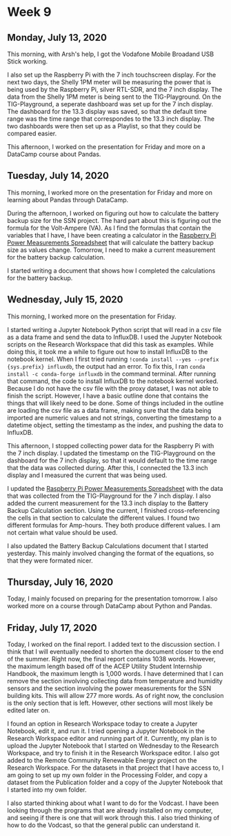 # Week 9

## Monday, July 13, 2020

This morning, with Arsh's help, I got the Vodafone Mobile Broadand USB Stick working. 

I also set up the Raspberry Pi with the 7 inch touchscreen display. For the next two days, the Shelly 1PM meter will be measuring the power that is being used by the Raspberry Pi, silver RTL-SDR, and the 7 inch display. The data from the Shelly 1PM meter is being sent to the TIG-Playground. On the TIG-Playground, a seperate dashboard was set up for the 7 inch display. The dashboard for the 13.3 display was saved, so that the default time range was the time range that correspondes to the 13.3 inch display. The two dashboards were then set up as a Playlist, so that they could be compared easier.

This afternoon, I worked on the presentation for Friday and more on a DataCamp course about Pandas.

## Tuesday, July 14, 2020

This morning, I worked more on the presentation for Friday and more on learning about Pandas through DataCamp.

During the afternoon, I worked on figuring out how to calculate the battery backup size for the SSN project. The hard part about this is figuring out the formula for the Volt-Ampere (VA). As I find the formulas that contain the variables that I have, I have been creating a calculator in the [Raspberry Pi Power Measurements Spreadsheet](https://docs.google.com/spreadsheets/d/17GJ9YTvDMcEH1WpFeCocZOULSqIYiJgjLDqLi2Exdtg/edit?usp=sharing) that will calculate the battery backup size as values change. Tomorrow, I need to make a current measurement for the battery backup calculation. 


I started writing a document that shows how I completed the calculations for the battery backup.

## Wednesday, July 15, 2020

This morning, I worked more on the presentation for Friday.

I started writing a Jupyter Notebook Python script that will read in a csv file as a data frame and send the data to InfluxDB. I used the Jupyter Notebook scripts on the Research Workspace that did this task as examples. While doing this, it took me a while to figure out how to install InfluxDB to the notebook kernel. When I first tried running `!conda install --yes --prefix {sys.prefix} influxdb`, the output had an error. To fix this, I ran `conda install -c conda-forge influxdb` in the command terminal. After running that command, the code to install InfluxDB to the notebook kernel worked. Because I do not have the csv file with the proxy dataset, I was not able to finish the script. However, I have a basic outline done that contains the things that will likely need to be done. Some of things included in the outline are loading the csv file as a data frame, making sure that the data being imported are numeric values and not strings, converting the timestamp to a datetime object, setting the timestamp as the index, and pushing the data to InfluxDB.

This afternoon, I stopped collecting power data for the Raspberry Pi with the 7 inch display. I updated the timestamp on the TIG-Playground on the dashboard for the 7 inch display, so that it would default to the time range that the data was collected during. After this, I connected the 13.3 inch display and I measured the current that was being used. 

I updated the [Raspberry Pi Power Measurements Spreadsheet](https://docs.google.com/spreadsheets/d/17GJ9YTvDMcEH1WpFeCocZOULSqIYiJgjLDqLi2Exdtg/edit?usp=sharing) with the data that was collected from the TIG-Playground for the 7 inch display. I also added the current measurement for the 13.3 inch display to the Battery Backup Calculation section. Using the current, I finished cross-referencing the cells in that section to calculate the different values. I found two different formulas for Amp-hours. They both produce different values. I am not certain what value should be used.  

I also updated the Battery Backup Calculations document that I started yesterday. This mainly involved changing the format of the equations, so that they were formated nicer. 

## Thursday, July 16, 2020

Today, I mainly focused on preparing for the presentation tomorrow. I also worked more on a course through DataCamp about Python and Pandas.

## Friday, July 17, 2020

Today, I worked on the final report. I added text to the discussion section. I think that I will eventually needed to shorten the document closer to the end of the summer. Right now, the final report contains 1038 words. However, the maximum length based off of the ACEP Utility Student Internship Handbook, the maximum length is 1,000 words. I have determined that I can remove the section involving collecting data from temperature and humidity sensors and the section involving the power measurements for the SSN building kits. This will allow 277 more words. As of right now, the conclusion is the only section that is left. However, other sections will most likely be edited later on. 

I found an option in Research Workspace today to create a Jupyter Notebook, edit it, and run it. I tried opening a Jupyter Notebook in the Research Workspace editor and running part of it. Currently, my plan is to upload the Jupyter Notebook that I started on Wednesday to the Research Workspace, and try to finish it in the Research Workspace editor. I also got added to the Remote Community Renewable Energy project on the Research Workspace. For the datasets in that project that I have access to, I am going to set up my own folder in the Processing Folder, and copy a dataset from the Publication folder and a copy of the Jupyter Notebook that I started into my own folder. 

I also started thinking about what I want to do for the Vodcast. I have been looking through the programs that are already installed on my computer, and seeing if there is one that will work through this. I also tried thinking of how to do the Vodcast, so that the general public can understand it.
